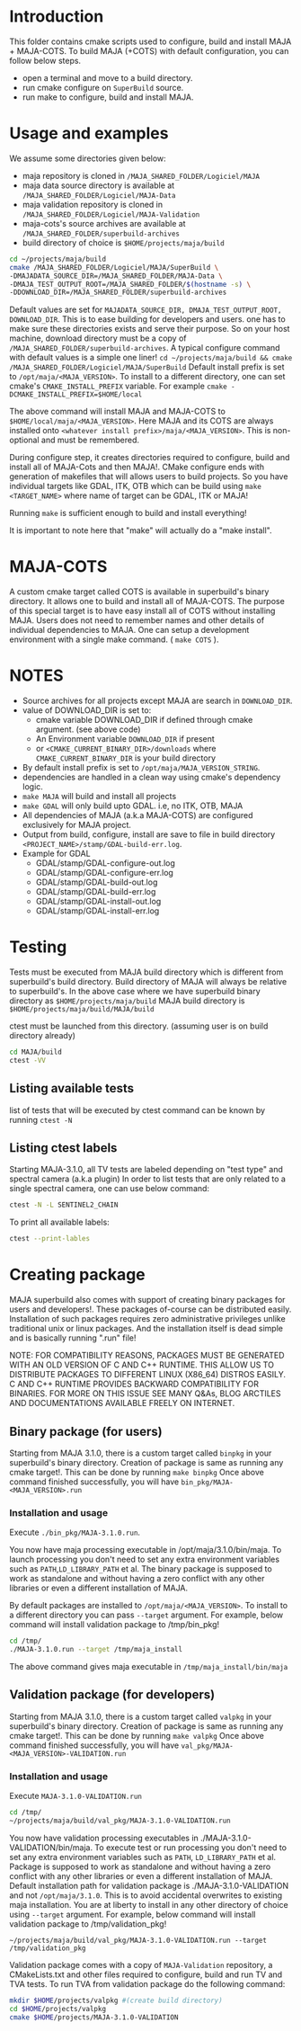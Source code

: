 # Introduction
This folder contains cmake scripts  used to configure, build and install MAJA + MAJA-COTS. 
To build MAJA (+COTS) with default configuration, you can follow below steps.

* open a terminal and move to a build directory.
* run cmake configure on `SuperBuild` source. 
* run make to configure, build and install MAJA. 

# Usage and examples

We assume some directories given below:

 * maja repository is cloned in  ``/MAJA_SHARED_FOLDER/Logiciel/MAJA``
 * maja data source directory is available at  ``/MAJA_SHARED_FOLDER/Logiciel/MAJA-Data``
 * maja validation repository is cloned in  ``/MAJA_SHARED_FOLDER/Logiciel/MAJA-Validation``
 * maja-cots's source archives are available at ``/MAJA_SHARED_FOLDER/superbuild-archives``
 * build directory of choice is ``$HOME/projects/maja/build``

```bash
cd ~/projects/maja/build
cmake /MAJA_SHARED_FOLDER/Logiciel/MAJA/SuperBuild \
-DMAJADATA_SOURCE_DIR=/MAJA_SHARED_FOLDER/MAJA-Data \
-DMAJA_TEST_OUTPUT_ROOT=/MAJA_SHARED_FOLDER/$(hostname -s) \
-DDOWNLOAD_DIR=/MAJA_SHARED_FOLDER/superbuild-archives
```

Default values are set for ``MAJADATA_SOURCE_DIR, DMAJA_TEST_OUTPUT_ROOT, DOWNLOAD_DIR``. This is to ease building for developers and users. one has to make sure these directories exists and serve their purpose. So on your host machine, download directory must be a copy of ``/MAJA_SHARED_FOLDER/superbuild-archives``. A typical configure command with default values is a simple one liner!
``
 cd ~/projects/maja/build && cmake /MAJA_SHARED_FOLDER/Logiciel/MAJA/SuperBuild
``
Default install prefix is set to ``/opt/maja/<MAJA_VERSION>``. To install to a different directory, one can set cmake's ``CMAKE_INSTALL_PREFIX`` variable.
For example ``cmake -DCMAKE_INSTALL_PREFIX=$HOME/local``

The above command will install MAJA and MAJA-COTS to ``$HOME/local/maja/<MAJA_VERSION>``. Here MAJA and its COTS are always installed onto
``<whatever install prefix>/maja/<MAJA_VERSION>``. This is non-optional and must be remembered.

During configure step, it creates directories required to configure, build and install
all of MAJA-Cots and then MAJA!. CMake configure ends with generation of makefiles that will allows users to build projects.
So you have individual targets like GDAL, ITK, OTB which can be build using ``make <TARGET_NAME>`` where name of target can be GDAL, ITK or MAJA!

Running ``make`` is sufficient enough to build and install everything!

It is important to note here that "make" will actually do a "make install".

# MAJA-COTS

 A custom cmake target called COTS is available in superbuild's binary directory.
 It allows one to build and install all of MAJA-COTS. The purpose of this special target is to have easy install all of COTS without installing MAJA. 
 Users does not need to remember names and other details of individual dependencies to MAJA. 
 One can setup a development environment with a single make command. ( ``make COTS`` ). 

# NOTES
 * Source archives for all projects except MAJA are search in ``DOWNLOAD_DIR``.
 * value of DOWNLOAD_DIR is set to:
   * cmake variable DOWNLOAD_DIR if defined through cmake argument. (see above code)
   * An Environment variable ``DOWNLOAD_DIR`` if present
   * or ``<CMAKE_CURRENT_BINARY_DIR>/downloads``  where  ``CMAKE_CURRENT_BINARY_DIR`` is your build directory
 * By default install prefix is set to ``/opt/maja/MAJA_VERSION_STRING``.
 * dependencies are handled in a clean way using cmake's dependency logic. 
 * ``make MAJA`` will build and install all projects
 * ``make GDAL`` will only build upto GDAL. i.e, no ITK, OTB, MAJA
 * All dependencies of MAJA (a.k.a MAJA-COTS) are configured exclusively for MAJA project.
 * Output from build, configure, install are save to file in build directory ``<PROJECT_NAME>/stamp/GDAL-build-err.log``.
 * Example for GDAL
   * GDAL/stamp/GDAL-configure-out.log
   * GDAL/stamp/GDAL-configure-err.log
   * GDAL/stamp/GDAL-build-out.log
   * GDAL/stamp/GDAL-build-err.log
   * GDAL/stamp/GDAL-install-out.log
   * GDAL/stamp/GDAL-install-err.log

# Testing

Tests must be executed from MAJA build directory which is different from superbuild's build directory. 
Build directory of MAJA will always be relative to superbuild's. 
In the above case where we have superbuild binary directory as ``$HOME/projects/maja/build``
MAJA build directory is ``$HOME/projects/maja/build/MAJA/build``

ctest must be launched from this directory. (assuming user is on build directory already)

```bash
cd MAJA/build
ctest -VV
```

## Listing available tests

list of tests that will be executed by ctest command can be known by running ``ctest -N``

## Listing ctest labels
Starting MAJA-3.1.0, all TV tests are labeled depending on "test type" and spectral camera (a.k.a plugin)
In order to list tests that are only related to a single spectral camera, one can use below command:

```bash
ctest -N -L SENTINEL2_CHAIN
```

To print all available labels:

```bash
ctest --print-lables
```

# Creating package

MAJA superbuild also comes with support of creating binary packages for users and developers!.
These packages of-course can be distributed easily. Installation of such packages requires zero administrative privileges
unlike traditional unix or linux packages. And the installation itself is dead simple and is basically running ".run" file!

NOTE: FOR COMPATIBILITY REASONS, PACKAGES MUST BE GENERATED WITH AN OLD VERSION OF C AND C++ RUNTIME.
THIS ALLOW US TO DISTRIBUTE PACKAGES TO DIFFERENT LINUX (X86_64) DISTROS EASILY. 
C AND C++ RUNTIME PROVIDES BACKWARD COMPATIBILITY FOR BINARIES. 
FOR MORE ON THIS ISSUE SEE MANY Q&As, BLOG ARCTILES AND DOCUMENTATIONS AVAILABLE FREELY ON INTERNET.

## Binary package (for users)

Starting from MAJA 3.1.0, there is a custom target called ``binpkg`` in your superbuild's binary directory.
Creation of package is same as running any cmake target!. This can be done by running ``make binpkg``
Once above command finished successfully, you will have ``bin_pkg/MAJA-<MAJA_VERSION>.run``

### Installation and usage

Execute ``./bin_pkg/MAJA-3.1.0.run``.

You now have maja processing executable in /opt/maja/3.1.0/bin/maja. 
To launch processing you don't need to set any extra environment variables such as ``PATH``,``LD_LIBRARY_PATH`` et al. 
The binary package is supposed to work as standalone and without having a zero conflict with any other libraries or even a different installation of MAJA. 

By default packages are installed to ``/opt/maja/<MAJA_VERSION>``. To install to a different directory you can pass ``--target`` argument. 
For example, below command will install validation package to /tmp/bin_pkg!
```bash 
cd /tmp/
./MAJA-3.1.0.run --target /tmp/maja_install
```

The above command gives maja executable in ``/tmp/maja_install/bin/maja``

## Validation package (for developers)

Starting from MAJA 3.1.0, there is a custom target called ``valpkg`` in your superbuild's binary directory.
Creation of package is same as running any cmake target!. This can be done by running ``make valpkg`` 
Once above command finished successfully, you will have ``val_pkg/MAJA-<MAJA_VERSION>-VALIDATION.run``

### Installation and usage

Execute ``MAJA-3.1.0-VALIDATION.run``

```bash 
cd /tmp/
~/projects/maja/build/val_pkg/MAJA-3.1.0-VALIDATION.run
```
You now have validation processing executables in ./MAJA-3.1.0-VALIDATION/bin/maja. To execute test or run processing you don't need to set any extra environment variables such as ``PATH``, ``LD_LIBRARY_PATH`` et al. 
Package is supposed to work as standalone and without having a zero conflict with any other libraries or even a different installation of MAJA. 
Default installation path for validation package is ./MAJA-3.1.0-VALIDATION and not ``/opt/maja/3.1.0``. 
This is to avoid accidental overwrites to existing maja installation. 
You are at liberty to install in any other directory of choice using ``--target`` argument. 
For example, below command will install validation package to /tmp/validation_pkg!

``~/projects/maja/build/val_pkg/MAJA-3.1.0-VALIDATION.run --target /tmp/validation_pkg``

Validation package comes with a copy of ``MAJA-Validation`` repository, a CMakeLists.txt and other files required to configure, build and run TV and TVA tests.
To run TVA from validation package do the following command:

```bash
mkdir $HOME/projects/valpkg #(create build directory)
cd $HOME/projects/valpkg
cmake $HOME/projects/MAJA-3.1.0-VALIDATION
```
